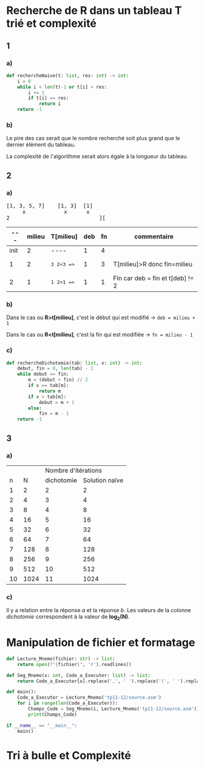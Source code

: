 # Recherche de R dans un tableau T trié et complexité

## 1

### a)

```python
def rechercheNaive(t: list, res: int) -> int:
    i = 0
    while i < len(t)-1 or t[i] < res:
        i += 1
        if t[i] == res:
            return i
    return -1
```

### b)

Le pire des cas serait que le nombre recherché soit plus grand que le dernier élément du tableau.

La complexité de l'algorithme serait alors égale à la longueur du tableau.

## 2

### a)

<pre>
[1, 3, 5, 7]    [1, 3]  [1]
     x            x      x   
2                            ][
</pre>

---|milieu|T[milieu]|deb|fn|commentaire
---|---|---|---|---|---
init|2|----|1|4
1   |2|<pre>3   2<3 =></pre>|1|3|T[milieu]>R donc fin=milieu
2   |1|<pre>1   2>1 =></pre>|1|1|FIn car deb = fin et t[deb] != 2

### b)

Dans le cas ou **R>t[milieu]**, c'est le début qui est modifié &rarr; `deb = milieu + 1`

Dans le cas ou **R<t[milieu]**, c'est la fin qui est modifiée &rarr; `fn = milieu - 1`

### c)

```python
def rechercheDichotomie(tab: list, x: int) -> int:
    debut, fin = 0, len(tab) - 1
    while debut <= fin:
        m = (debut + fin) // 2
        if x == tab[m]:
            return m
        if x > tab[m]:
            debut = m + 1
        else:
            fin = m - 1
    return -1
```

## 3

### a)

<table>
    <tr>
        <td colspan="2"></td>
        <td colspan="2">Nombre d'itérations</td> 
    </tr>
    <tr>
        <td>n</td>
        <td>N</td>
        <td>dichotomie</td>
        <td>Solution naïve</td>
    </tr>
    <tr>
        <td>1</td>
        <td>2</td>
        <td>2</td>
        <td>2</td>
    </tr>
    <tr>
        <td>2</td>
        <td>4</td>
        <td>3</td>
        <td>4</td>
    </tr>
    <tr>
        <td>3</td>
        <td>8</td>
        <td>4</td>
        <td>8</td>
    </tr>
    <tr>
        <td>4</td>
        <td>16</td>
        <td>5</td>
        <td>16</td>
    </tr>
    <tr>
        <td>5</td>
        <td>32</td>
        <td>6</td>
        <td>32</td>
    </tr>
    <tr>
        <td>6</td>
        <td>64</td>
        <td>7</td>
        <td>64</td>
    </tr>
    <tr>
        <td>7</td>
        <td>128</td>
        <td>8</td>
        <td>128</td>
    </tr>
    <tr>
        <td>8</td>
        <td>256</td>
        <td>9</td>
        <td>256</td>
    </tr>
    <tr>
        <td>9</td>
        <td>512</td>
        <td>10</td>
        <td>512</td>
    </tr>
    <tr>
        <td>10</td>
        <td>1024</td>
        <td>11</td>
        <td>1024</td>
    </tr>
</table>

### c)

Il y a relation entre la réponse *a* et la réponse *b*. Les valeurs de la colonne *dichotomie* correspondent à la valeur de **log<sub>2</sub>(N)**.

# Manipulation de fichier et formatage

```python
def Lecture_Mnemo(fichier: str) -> list:
    return open(f"{fichier}", 'r').readlines()

def Seg_Mnemo(x: int, Code_a_Executer: list) -> list:
    return Code_a_Executer[x].replace(',', ' ').replace('(', ' ').replace(')', ' ').split(' ')

def main():
    Code_a_Executer = Lecture_Mnemo('tp11-12/source.asm')
    for i in range(len(Code_a_Executer)):
        Champs_Code = Seg_Mnemo(i, Lecture_Mnemo('tp11-12/source.asm'))[:-1]
        print(Champs_Code)

if __name__ == "__main__":
    main()
```

# Tri à bulle et Complexité